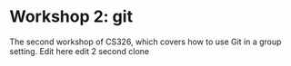 # Workshop 2: git

The second workshop of CS326, which covers how to use Git in a group setting.
Edit here
edit 2 second clone
